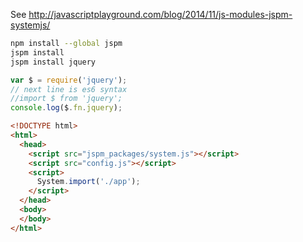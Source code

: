 See http://javascriptplayground.com/blog/2014/11/js-modules-jspm-systemjs/

```bash
npm install --global jspm
jspm install
jspm install jquery
```


```javascript
var $ = require('jquery');
// next line is es6 syntax
//import $ from 'jquery';
console.log($.fn.jquery);
```

```html
<!DOCTYPE html>
<html>
  <head>
    <script src="jspm_packages/system.js"></script>
    <script src="config.js"></script>
    <script>
      System.import('./app');
    </script>
  </head>
  <body>
  </body>
</html>
```
